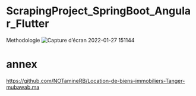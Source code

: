 # ScrapingProject_SpringBoot_Angular_Flutter
Methodologie
![Capture d’écran 2022-01-27 151144](https://user-images.githubusercontent.com/75049625/151441424-8e518738-3ff4-4d7b-9d08-aafcf3f02d2d.png)


# annex

https://github.com/NOTamineRB/Location-de-biens-immobiliers-Tanger-mubawab.ma
